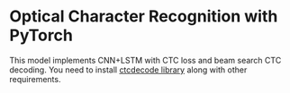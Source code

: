 # Optical Character Recognition with PyTorch

This model implements CNN+LSTM with CTC loss and beam search CTC decoding. You need to install [ctcdecode library](https://github.com/parlance/ctcdecode) along with other requirements. 
